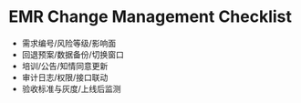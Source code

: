 # EMR Change Management Checklist

- 需求编号/风险等级/影响面
- 回退预案/数据备份/切换窗口
- 培训/公告/知情同意更新
- 审计日志/权限/接口联动
- 验收标准与灰度/上线后监测

